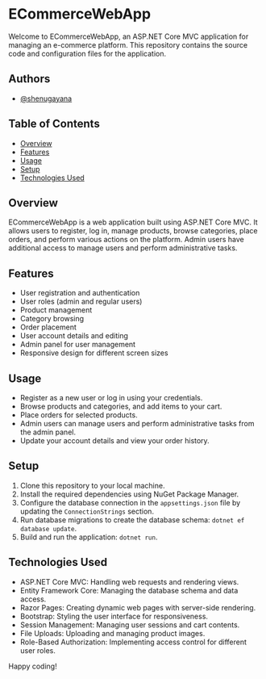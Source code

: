 # ECommerceWebApp

Welcome to ECommerceWebApp, an ASP.NET Core MVC application for managing an e-commerce platform. This repository contains the source code and configuration files for the application.

## Authors

- [@shenugayana](https://www.github.com/shenugayana)

## Table of Contents

- [Overview](#overview)
- [Features](#features)
- [Usage](#usage)
- [Setup](#Setup)
- [Technologies Used](#Technologies-Used)

## Overview

ECommerceWebApp is a web application built using ASP.NET Core MVC. It allows users to register, log in, manage products, browse categories, place orders, and perform various actions on the platform. Admin users have additional access to manage users and perform administrative tasks.

## Features

- User registration and authentication
- User roles (admin and regular users)
- Product management
- Category browsing
- Order placement
- User account details and editing
- Admin panel for user management
- Responsive design for different screen sizes

## Usage

- Register as a new user or log in using your credentials.
- Browse products and categories, and add items to your cart.
- Place orders for selected products.
- Admin users can manage users and perform administrative tasks from the admin panel.
- Update your account details and view your order history.

## Setup

1. Clone this repository to your local machine.
2. Install the required dependencies using NuGet Package Manager.
3. Configure the database connection in the `appsettings.json` file by updating the `ConnectionStrings` section.
4. Run database migrations to create the database schema: `dotnet ef database update`.
5. Build and run the application: `dotnet run`.

## Technologies Used

- ASP.NET Core MVC: Handling web requests and rendering views.
- Entity Framework Core: Managing the database schema and data access.
- Razor Pages: Creating dynamic web pages with server-side rendering.
- Bootstrap: Styling the user interface for responsiveness.
- Session Management: Managing user sessions and cart contents.
- File Uploads: Uploading and managing product images.
- Role-Based Authorization: Implementing access control for different user roles.

Happy coding!
